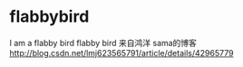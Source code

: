 # flabbybird
I am a flabby bird 
flabby bird  来自鸿洋 sama的博客 
http://blog.csdn.net/lmj623565791/article/details/42965779
